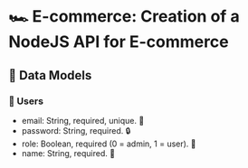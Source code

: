 # 🏎️ E-commerce: Creation of a NodeJS API for E-commerce

## 📝 Data Models

### 👥 Users
- email: String, required, unique. 📧
- password: String, required. 🔒
- role: Boolean, required (0 = admin, 1 = user). 👤
- name: String, required. 👋

